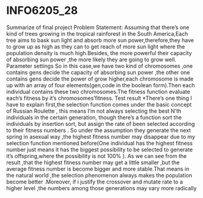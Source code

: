 # INFO6205_28
 Summarize of final project
Problem Statement:
  Assuming that there’s one kind of trees growing in the tropical rainforest in the South America,Each tree aims to bask sun light and 
  absorb more  sun power,therefore,they have to grow up as high as they can to get reach of more sun light where the population density 
  is much high.Besides, the more powerful their capacity of absorbing sun power ,the more likely they are going to grow well.
Parameter settings
  So in this case,we have two kind of chromosomes ,one contains gens decide the capacity of absorbing sun power ,the other one contains
  gens decide the power of grow higher,each chromosome is made up with an array of four elements(gen,code in the boolean form).Then each
  individual contains these two chromosomes.The fitness function evaluate each’s fitness by it’s chromosomes’fitness.
Test result 
  *There’s one thing I have to explain first,the selection function comes under the basic concept of Russian Roulette , this means I’m 
  not always selecting the best N’th individuals in the certain generation, though there’s a function sort the individuals by insertion
  sort, but assign the rate of been selected according to their fitness numbers . So under the assumption they generate the next spring 
  in asexual way ,the highest fitness number may disappear due to my selection function mentioned before(One individual has the highest 
  fitness number just means it has the biggest possibility to be selected to generate it’s offspring,where the possibility is not 100% ).
   As we can see from the result ,that the highest fitness number may get a little smaller ,but the average fitness number is become 
   bigger and more stable.That means in the natural world ,the selection phenomenon always makes the population become better .Moreover, 
   if i justify the crossover and mutate rate to a higher level ,the numbers among those  generations may vary more radically
